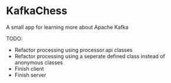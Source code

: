 # KafkaChess
A small app for learning more about Apache Kafka

TODO:
- Refactor processing using processor.api classes
- Refactor processing using a seperate defined class instead of anonymous classes
- Finish client
- Finish server
